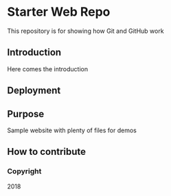 # Starter Web Repo

This repository is for showing how Git and GitHub work

## Introduction

Here comes the introduction

## Deployment

## Purpose

Sample website with plenty of files for demos

## How to contribute

### Copyright

2018
